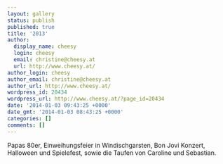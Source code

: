 ```yaml
---
layout: gallery
status: publish
published: true
title: '2013'
author:
  display_name: cheesy
  login: cheesy
  email: christine@cheesy.at
  url: http://www.cheesy.at/
author_login: cheesy
author_email: christine@cheesy.at
author_url: http://www.cheesy.at/
wordpress_id: 20434
wordpress_url: http://www.cheesy.at/?page_id=20434
date: '2014-01-03 09:43:25 +0000'
date_gmt: '2014-01-03 08:43:25 +0000'
categories: []
comments: []
---
```

Papas 80er, Einweihungsfeier in Windischgarsten, Bon Jovi Konzert, Halloween und Spielefest, sowie die Taufen von Caroline und Sebastian.

